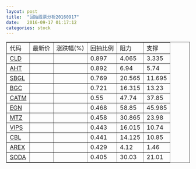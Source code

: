```yaml
---
layout: post
title:  "回抽股票分析20160917"
date:   2016-09-17 01:17:12
categories: stock
---
```

<script type="text/javascript">
var stockList = []
stockList.push('gb_cld');
stockList.push('gb_aht');
stockList.push('gb_sbgl');
stockList.push('gb_bgc');
stockList.push('gb_catm');
stockList.push('gb_egn');
stockList.push('gb_mtz');
stockList.push('gb_vips');
stockList.push('gb_cbl');
stockList.push('gb_arex');
stockList.push('gb_soda');
</script>
<table border="1">
 <tr>
 <td>代码</td>
 <td>最新价</td>
 <td>涨跌幅(%)</td>
 <td>回抽比例</td>
 <td>阻力</td>
 <td>支撑</td>
</tr>
  <tr id="cld">
  <td><a href="http://stock.finance.sina.com.cn/usstock/quotes/CLD.html" target="_blank">CLD</a></td><td></td><td></td><td>0.897</td><td>4.065</td><td>3.335</td></tr>
  <tr id="aht">
  <td><a href="http://stock.finance.sina.com.cn/usstock/quotes/AHT.html" target="_blank">AHT</a></td><td></td><td></td><td>0.892</td><td>6.94</td><td>5.74</td></tr>
  <tr id="sbgl">
  <td><a href="http://stock.finance.sina.com.cn/usstock/quotes/SBGL.html" target="_blank">SBGL</a></td><td></td><td></td><td>0.769</td><td>20.565</td><td>11.695</td></tr>
  <tr id="bgc">
  <td><a href="http://stock.finance.sina.com.cn/usstock/quotes/BGC.html" target="_blank">BGC</a></td><td></td><td></td><td>0.721</td><td>16.315</td><td>13.23</td></tr>
  <tr id="catm">
  <td><a href="http://stock.finance.sina.com.cn/usstock/quotes/CATM.html" target="_blank">CATM</a></td><td></td><td></td><td>0.55</td><td>47.74</td><td>37.85</td></tr>
  <tr id="egn">
  <td><a href="http://stock.finance.sina.com.cn/usstock/quotes/EGN.html" target="_blank">EGN</a></td><td></td><td></td><td>0.468</td><td>58.85</td><td>45.985</td></tr>
  <tr id="mtz">
  <td><a href="http://stock.finance.sina.com.cn/usstock/quotes/MTZ.html" target="_blank">MTZ</a></td><td></td><td></td><td>0.458</td><td>30.865</td><td>23.98</td></tr>
  <tr id="vips">
  <td><a href="http://stock.finance.sina.com.cn/usstock/quotes/VIPS.html" target="_blank">VIPS</a></td><td></td><td></td><td>0.443</td><td>16.015</td><td>10.74</td></tr>
  <tr id="cbl">
  <td><a href="http://stock.finance.sina.com.cn/usstock/quotes/CBL.html" target="_blank">CBL</a></td><td></td><td></td><td>0.441</td><td>14.125</td><td>10.85</td></tr>
  <tr id="arex">
  <td><a href="http://stock.finance.sina.com.cn/usstock/quotes/AREX.html" target="_blank">AREX</a></td><td></td><td></td><td>0.429</td><td>4.12</td><td>1.46</td></tr>
  <tr id="soda">
  <td><a href="http://stock.finance.sina.com.cn/usstock/quotes/SODA.html" target="_blank">SODA</a></td><td></td><td></td><td>0.405</td><td>30.03</td><td>21.01</td></tr>
</table>
